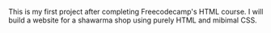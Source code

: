 This is my first project after completing Freecodecamp's HTML course.
I will build a website for a shawarma shop using purely HTML and mibimal CSS.
